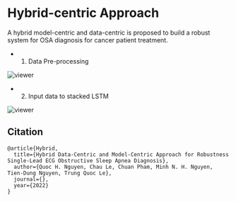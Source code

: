 # Hybrid-centric Approach
A hybrid model-centric and data-centric is proposed to build a robust system for OSA diagnosis for cancer patient treatment.

* 1. Data Pre-processing

![viewer](https://github.com/quocnh/LSTM/blob/main/Screen%20Shot%202022-07-12%20at%2011.43.19%20PM.png)


* 2. Input data to stacked LSTM

![viewer](https://github.com/quocnh/LSTM/blob/main/Screen%20Shot%202022-07-12%20at%2011.40.25%20PM.png)

## Citation
```
@article{Hybrid,
  title={Hybrid Data-Centric and Model-Centric Approach for Robustness Single-Lead ECG Obstructive Sleep Apnea Diagnosis},
  author={Quoc H. Nguyen, Chau Le, Chuan Pham, Minh N. H. Nguyen, Tien-Dung Nguyen, Trung Quoc Le},
  journal={},
  year={2022}
}
```
